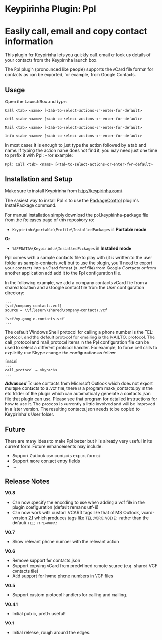Keypirinha Plugin: Ppl
=========
# Easily call, email and copy contact information

This plugin for Keypirinha lets you quickly call, email or look up details of your contacts from the Keypirinha launch box.

The Ppl plugin (pronounced like people) supports the vCard file format for contacts as can be exported, for example, from Google Contacts.

## Usage ##
Open the LaunchBox and type:
```
Call <tab> <name> [<tab-to-select-actions-or-enter-for-default>
```

```
Cell <tab> <name> [<tab-to-select-actions-or-enter-for-default>
```

```
Mail <tab> <name> [<tab-to-select-actions-or-enter-for-default>
```

```
Info <tab> <name> [<tab-to-select-actions-or-enter-for-default>
```

In most cases it is enough to just type the action followed by a tab and name. If typing the action name does not find it, you may need just one time to prefix it with Ppl: - for example:
```
Ppl: Call <tab> <name> [<tab-to-select-actions-or-enter-for-default>
```

## Installation and Setup ##
Make sure to install Keypirinha from http://keypirinha.com/

The easiest way to install Ppl is to use the [PackageControl](https://github.com/ueffel/Keypirinha-PackageControl) plugin's InstallPackage command. 

For manual installation simply download the ppl.keypirinha-package file from the Releases page of this repository to:

* `Keypirinha\portable\Profile\InstalledPackages` in **Portable mode**

**Or** 

* `%APPDATA%\Keypirinha\InstalledPackages` in **Installed mode** 

Ppl comes with a sample contacts file to play with (it is written to the user folder as sample-contacts.vcf) but to use the plugin, you'll need to export your contacts into a vCard format (a .vcf file) from Google Contacts or from another application add add it to the Ppl configuration file. 

In the following example, we add a company contacts vCard file from a shared location and a Google contact file from the User configuration directory:

```
...
[vcf/company-contacts.vcf]
source = \\fileserv\shared\company-contacts.vcf

[vcf/my-google-contacts.vcf]
...
```

The default Windows Shell protocol for calling a phone number is the TEL: protocol, and the default protocol for emailing is the MAILTO: protocol. The call_protocol and mail_protocol items in the Ppl configuration file can be used to select a different protocol handler. For example, to force cell calls to explicitly use Skype change the configuration as follow:

```
[main]
...
cell_protocol = skype:%s
...
```

***Advanced***
To use contacts from Microsoft Outlook which does not export multiple contacts to a .vcf file, there is a program make_contacts.py in the etc folder of the plugin which can automatically generate a contacts.json file that plugin can use. Please see that program for detailed instructions for how to use it. The process is currently a little involved and will be improved in a later version. The resulting contacts.json needs to be copied to Keypirinha's User folder.

## Future ##

There are many ideas to make Ppl better but it is already very useful in its current form. Future enhancements may include:
* Support Outlook csv contacts export format 
* Support more contact entry fields
* ...

## Release Notes ##

**V0.8**
- Can now specify the encoding to use when adding a vcf file in the plugin configuration (default remains utf-8)
- Can now work with custom VCARD tags like that of MS Outlook, vcard-version 2.1 which produces tags like `TEL;WORK;VOICE:` rather than the default `TEL;TYPE=WORK:`

**V0.7**
- Show relevant phone number with the relevant action

**V0.6**
- Remove support for contacts.json
- Support copying vCard from predefined remote source (e.g. shared VCF contacts file)
- Add support for home phone numbers in VCF files

**V0.5**
- Support custom protocol handlers for calling and mailing.

**V0.4.1**
- Initial public, pretty useful!

**V0.1**
- Initial release, rough around the edges.
